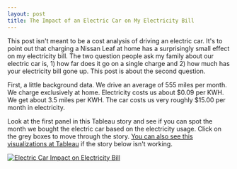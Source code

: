 ```yaml
---
layout: post
title: The Impact of an Electric Car on My Electricity Bill
---
```


This post isn't meant to be a cost analysis of driving an electric car.
It's to point out that charging a Nissan Leaf at home has a surprisingly small effect on my electricity bill.
The two question people ask my family about our electric car is, 1) how far does it go on a single charge and 2) how much has your electricity bill gone up.
This post is about the second question.

First, a little background data.
We drive an average of 555 miles per month.
We charge exclusively at home.
Electricity costs us about $0.09 per KWH.
We get about 3.5 miles per KWH.
The car costs us very roughly $15.00 per month in electricity.

Look at the first panel in this Tableau story and see if you can spot the month we bought the electric car based on the electricity usage. Click on the grey boxes to move through the story.
[You can also see this visualizations at Tableau](https://public.tableau.com/views/Energy_18/Story1?:embed=y&:display_count=yes&:showTabs=y) if the story below isn't working.

<script type='text/javascript' src='https://public.tableau.com/javascripts/api/viz_v1.js'></script><div class='tableauPlaceholder' style='width: 1004px; height: 869px;'><noscript><a href='#'><img alt='Electric Car Impact on Electricity Bill ' src='https:&#47;&#47;public.tableau.com&#47;static&#47;images&#47;En&#47;Energy_18&#47;Story1&#47;1_rss.png' style='border: none' /></a></noscript><object class='tableauViz' width='1004' height='869' style='display:none;'><param name='host_url' value='https%3A%2F%2Fpublic.tableau.com%2F' /> <param name='site_root' value='' /><param name='name' value='Energy_18&#47;Story1' /><param name='tabs' value='no' /><param name='toolbar' value='yes' /><param name='static_image' value='https:&#47;&#47;public.tableau.com&#47;static&#47;images&#47;En&#47;Energy_18&#47;Story1&#47;1.png' /> <param name='animate_transition' value='yes' /><param name='display_static_image' value='yes' /><param name='display_spinner' value='yes' /><param name='display_overlay' value='yes' /><param name='display_count' value='yes' /><param name='showVizHome' value='no' /><param name='showTabs' value='y' /><param name='bootstrapWhenNotified' value='true' /></object></div>
